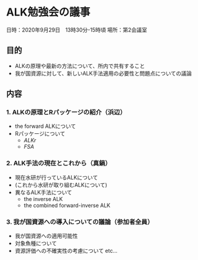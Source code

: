 
# ALK勉強会の議事

日時：2020年9月29日　13時30分-15時頃
場所：第2会議室

## 目的

- ALKの原理や最新の方法について、所内で共有すること
- 我が国資源に対して、新しいALK手法適用の必要性と問題点についての議論

## 内容

### 1. ALKの原理とRパッケージの紹介（浜辺）
- the forward ALKについて
- Rパッケージについて
  - *ALKr*
  - *FSA*


### 2. ALK手法の現在とこれから（真鍋）
- 現在水研が行っているALKについて
- (これから水研が取り組むALKについて)
- 異なるALK手法について
  - the inverse ALK
  - the combined forward-inverse ALK

### 3. 我が国資源への導入についての議論（参加者全員）
- 我が国資源への適用可能性
- 対象魚種について
- 資源評価への不確実性の考慮について
etc...
